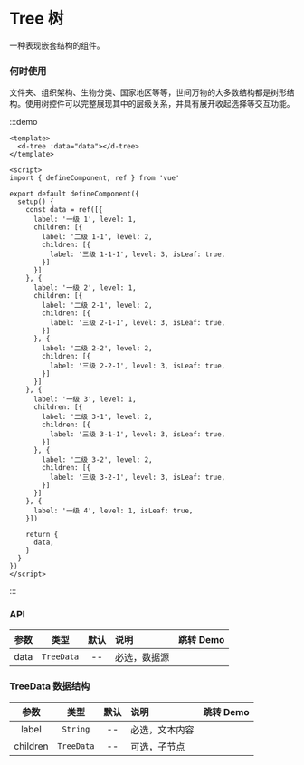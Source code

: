 # Tree 树

一种表现嵌套结构的组件。

### 何时使用

文件夹、组织架构、生物分类、国家地区等等，世间万物的大多数结构都是树形结构。使用树控件可以完整展现其中的层级关系，并具有展开收起选择等交互功能。

:::demo

```vue
<template>
  <d-tree :data="data"></d-tree>
</template>

<script>
import { defineComponent, ref } from 'vue'

export default defineComponent({
  setup() {
    const data = ref([{
      label: '一级 1', level: 1,
      children: [{
        label: '二级 1-1', level: 2,
        children: [{
          label: '三级 1-1-1', level: 3, isLeaf: true,
        }]
      }]
    }, {
      label: '一级 2', level: 1,
      children: [{
        label: '二级 2-1', level: 2,
        children: [{
          label: '三级 2-1-1', level: 3, isLeaf: true,
        }]
      }, {
        label: '二级 2-2', level: 2,
        children: [{
          label: '三级 2-2-1', level: 3, isLeaf: true,
        }]
      }]
    }, {
      label: '一级 3', level: 1,
      children: [{
        label: '二级 3-1', level: 2,
        children: [{
          label: '三级 3-1-1', level: 3, isLeaf: true,
        }]
      }, {
        label: '二级 3-2', level: 2,
        children: [{
          label: '三级 3-2-1', level: 3, isLeaf: true,
        }]
      }]
    }, {
      label: '一级 4', level: 1, isLeaf: true,
    }])

    return {
      data,
    }
  }
})
</script>
```

:::

### API

|    参数     |   类型   |   默认    | 说明                     | 跳转 Demo                         |
| :---------: | :------: | :-------: | :----------------------- | --------------------------------- |
|    data     | `TreeData` |    --     | 必选，数据源          |              |

### TreeData 数据结构

|    参数     |   类型   |   默认    | 说明                     | 跳转 Demo                         |
| :---------: | :------: | :-------: | :----------------------- | --------------------------------- |
|    label     | `String` |    --     | 必选，文本内容          |              |
|    children     | `TreeData` |    --     | 可选，子节点          |              |
